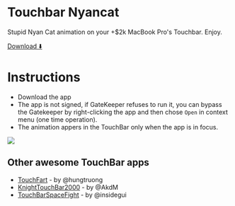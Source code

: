 # Touchbar Nyancat
Stupid Nyan Cat animation on your +$2k MacBook Pro's Touchbar. Enjoy.

[Download ⬇️](https://github.com/avatsaev/touchbar_nyancat/releases)


# Instructions
 - Download the app
 - The app is not signed, if GateKeeper refuses to run it, you can bypass the Gatekeeper by right-clicking the app and then chose `Open` in context menu (one time operation).
 - The animation appers in the TouchBar only when the app is in focus.

![](http://i.imgur.com/mHYg4vE.jpeg)


## Other awesome TouchBar apps

* [TouchFart][touchfart] - by @hungtruong
* [KnightTouchBar2000][KnightTouchBar2000] - by @AkdM
* [TouchBarSpaceFight][TouchBarSpaceFight] - by @insidegui

[touchfart]: <https://github.com/hungtruong/TouchFart>
[KnightTouchBar2000]: <https://github.com/AkdM/KnightTouchBar2000>
[TouchBarSpaceFight]: <https://github.com/insidegui/TouchBarSpaceFight>


